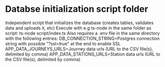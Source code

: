 # Databse initialization script folder

Independent script that initializes the database (creates tables, validates data and uploads it, etc)
Execute with e.g ts-node in the same folder as script: ts-node script/index.ts
Also requires a .env file in the same directory with the following entries:
DB_CONNECTION_STRING=Postgres connection string with possible "?ssl=true" at the end to enable SSL
APP_DATA_JOURNEYS_URLS=Journey data urls (URL to the CSV file(s), delimited by comma)
APP_DATA_STATIONS_URLS=Station data urls (URL to the CSV file(s), delimited by comma)
